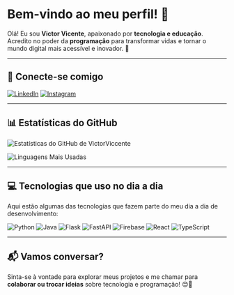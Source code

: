 # Bem-vindo ao meu perfil! 👋

Olá! Eu sou **Victor Vicente**, apaixonado por **tecnologia e educação**. Acredito no poder da **programação** para transformar vidas e tornar o mundo digital mais acessível e inovador. 🚀

---

## 🔗 Conecte-se comigo

[![LinkedIn](https://img.shields.io/badge/LinkedIn-0077B5?style=for-the-badge&logo=linkedin&logoColor=white)](https://www.linkedin.com/in/victor-vicente-44093415a/)
[![Instagram](https://img.shields.io/badge/Instagram-E4405F?style=for-the-badge&logo=instagram&logoColor=white)](https://instagram.com/victorviccente)

---

## 📊 Estatísticas do GitHub

![Estatísticas do GitHub de VictorViccente](https://github-readme-stats.vercel.app/api?username=victorviccente&show_icons=true&theme=dracula&count_private=true)

![Linguagens Mais Usadas](https://github-readme-stats.vercel.app/api/top-langs/?username=victorviccente&theme=blue-green&layout=compact)

---

## 💻 Tecnologias que uso no dia a dia

Aqui estão algumas das tecnologias que fazem parte do meu dia a dia de desenvolvimento:

![Python](https://img.shields.io/badge/Python-3776AB?style=for-the-badge&logo=python&logoColor=white)
![Java](https://img.shields.io/badge/Java-ED8B00?style=for-the-badge&logo=openjdk&logoColor=white)
![Flask](https://img.shields.io/badge/Flask-000000?style=for-the-badge&logo=flask&logoColor=white)
![FastAPI](https://img.shields.io/badge/FastAPI-009688?style=for-the-badge&logo=fastapi&logoColor=white)
![Firebase](https://img.shields.io/badge/Firebase-FFCA28?style=for-the-badge&logo=firebase&logoColor=black)
![React](https://img.shields.io/badge/React-61DAFB?style=for-the-badge&logo=react&logoColor=black)
![TypeScript](https://img.shields.io/badge/TypeScript-3178C6?style=for-the-badge&logo=typescript&logoColor=white)

---

## 📬 Vamos conversar?

Sinta-se à vontade para explorar meus projetos e me chamar para **colaborar ou trocar ideias** sobre tecnologia e programação! 😊🚀
